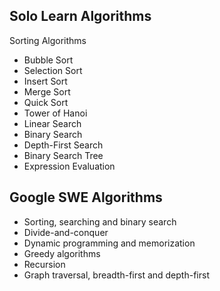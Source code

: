 ## Solo Learn Algorithms
Sorting Algorithms
- Bubble Sort
- Selection Sort
- Insert Sort
- Merge Sort
- Quick Sort
- Tower of Hanoi
- Linear Search
- Binary Search
- Depth-First Search
- Binary Search Tree
- Expression Evaluation

## Google SWE Algorithms
- Sorting, searching and binary search
- Divide-and-conquer
- Dynamic programming and memorization
- Greedy algorithms
- Recursion
- Graph traversal, breadth-first and depth-first